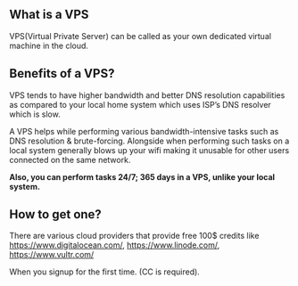 ## What is a VPS
VPS(Virtual Private Server) can be called as your own dedicated virtual machine in the cloud.

## Benefits of a VPS?
VPS tends to have higher bandwidth and better DNS resolution capabilities as compared to your local home system which uses ISP’s DNS resolver which is slow.

A VPS helps while performing various bandwidth-intensive tasks such as DNS resolution & brute-forcing. Alongside when performing such tasks on a local system generally blows up your wifi making it unusable for other users connected on the same network.

**Also, you can perform tasks 24/7; 365 days in a VPS, unlike your local system.**

## How to get one?
There are various cloud providers that provide free 100$ credits like https://www.digitalocean.com/, https://www.linode.com/, https://www.vultr.com/

When you signup for the first time. (CC is required).













